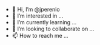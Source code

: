 - 👋 Hi, I’m @jperenio
- 👀 I’m interested in ...
- 🌱 I’m currently learning ...
- 💞️ I’m looking to collaborate on ...
- 📫 How to reach me ...

<!---
jperenio/jperenio is a ✨ special ✨ repository because its `README.md` (this file) appears on your GitHub profile.
You can click the Preview link to take a look at your changes.
--->
